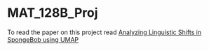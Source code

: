 # MAT_128B_Proj

To read the paper on this project read [Analyzing Linguistic Shifts in SpongeBob using UMAP](Analyzing_Linguistic_Shifts_in_SpongeBob_Squarepants_using_UMAP.pdf)
 
